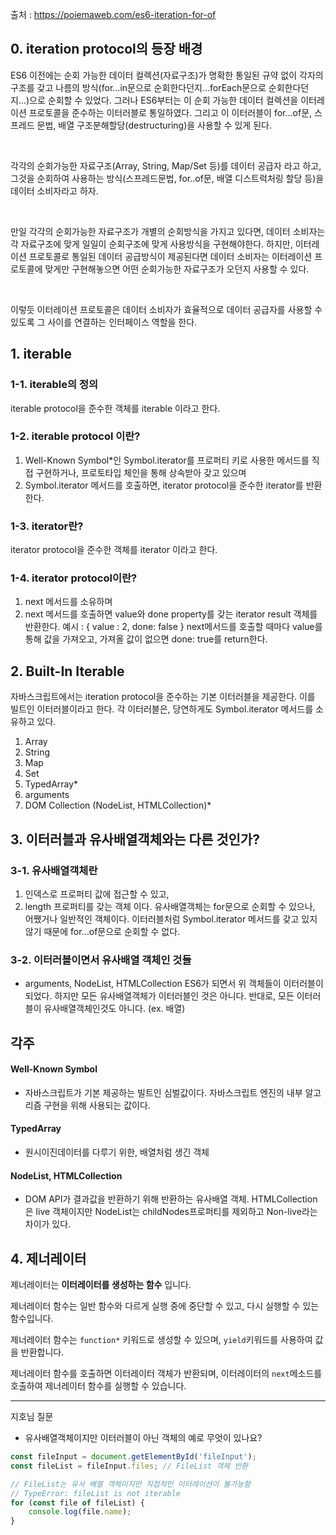 
출처 : https://poiemaweb.com/es6-iteration-for-of

## 0. iteration protocol의 등장 배경
ES6 이전에는 순회 가능한 데이터 컬렉션(자료구조)가 명확한 통일된 규약 없이 각자의 구조를 갖고 나름의 방식(for...in문으로 순회한다던지...forEach문으로 순회한다던지...)으로 순회할 수 있었다.
그러나 ES6부터는 이 순회 가능한 데이터 컬렉션을 이터레이션 프로토콜을 준수하는 이터러블로 통일하였다. 그리고 이 이터러블이 for...of문, 스프레드 문법, 배열 구조분해할당(destructuring)을 사용할 수 있게 된다. 

<br/>

각각의 순회가능한 자료구조(Array, String, Map/Set 등)를 데이터 공급자 라고 하고,
그것을 순회하여 사용하는 방식(스프레드문법, for..of문, 배열 디스트럭처링 할당 등)을 데이터 소비자라고 하자.

<br/>

만일 각각의 순회가능한 자료구조가 개별의 순회방식을 가지고 있다면, 데이터 소비자는 각 자료구조에 맞게 일일이 순회구조에 맞게 사용방식을 구현해야한다. 
하지만, 이터레이션 프로토콜로 통일된 데이터 공급방식이 제공된다면 데이터 소비자는 이터레이션 프로토콜에 맞게만 구현해놓으면 어떤 순회가능한 자료구조가 오던지 사용할 수 있다. 

<br/>

이렇듯 이터레이션 프로토콜은 데이터 소비자가 효율적으로 데이터 공급자를 사용할 수 있도록 그 사이를 연결하는 인터페이스 역할을 한다.

## 1. iterable
### 1-1. iterable의 정의
iterable protocol을 준수한 객체를 iterable 이라고 한다. 

### 1-2. iterable protocol 이란?
1. Well-Known Symbol*인 Symbol.iterator를 프로퍼티 키로 사용한 메서드를 직접 구현하거나, 프로토타입 체인을 통해 상속받아 갖고 있으며
2.  Symbol.iterator 메서드를 호출하면, iterator protocol을 준수한 iterator를 반환한다. 

### 1-3. iterator란?
iterator protocol을 준수한 객체를 iterator 이라고 한다.

### 1-4. iterator protocol이란?
1. next 메서드를 소유하며
2. next 메서드를 호출하면 value와 done property를 갖는 iterator result 객체를 반환한다.
예시 : { value : 2, done: false }
next메서드를 호출할 때마다 value를 통해 값을 가져오고, 가져올 값이 없으면 done: true를 return한다. 

## 2. Built-In Iterable
자바스크립트에서는 iteration protocol을 준수하는 기본 이터러블을 제공한다. 이를 빌트인 이터러블이라고 한다. 
각 이터러블은, 당연하게도 Symbol.iterator 메서드를 소유하고 있다.

1. Array
2. String
3. Map
4. Set
5. TypedArray*
6. arguments
7. DOM Collection (NodeList, HTMLCollection)*
 

## 3. 이터러블과 유사배열객체와는 다른 것인가?
### 3-1. 유사배열객체란
1) 인덱스로 프로퍼티 값에 접근할 수 있고, 
2) length 프로퍼티를 갖는 객체 이다.
유사배열객체는 for문으로 순회할 수 있으나, 어쨌거나 일반적인 객체이다. 이터러블처럼 Symbol.iterator 메서드를 갖고 있지 않기 때문에 for...of문으로 순회할 수 없다.


### 3-2. 이터러블이면서 유사배열 객체인 것들
- arguments, NodeList, HTMLCollection
ES6가 되면서 위 객체들이 이터러블이 되었다. 
하지만 모든 유사배열객체가 이터러블인 것은 아니다.
반대로, 모든 이터러블이 유사배열객체인것도 아니다. (ex. 배열) 

## 각주
#### Well-Known Symbol
- 자바스크립트가 기본 제공하는 빌트인 심벌값이다. 자바스크립트 엔진의 내부 알고리즘 구현을 위해 사용되는 값이다.

#### TypedArray
- 원시이진데이터를 다루기 위한, 배열처럼 생긴 객체

#### NodeList, HTMLCollection
- DOM API가 결과값을 반환하기 위해 반환하는 유사배열 객체. HTMLCollection은 live 객체이지만 NodeList는 childNodes프로퍼티를 제외하고 Non-live라는 차이가 있다.

## 4. 제너레이터

제너레이터는 **이터레이터를 생성하는 함수** 입니다.

제너레이터 함수는 일반 함수와 다르게 실행 중에 중단할 수 있고, 다시 실행할 수 있는 함수입니다.

제너레이터 함수는 `function*` 키워드로 생성할 수 있으며, `yield`키워드를 사용하여 값을 반환합니다. 

제너레이터 함수를 호출하면 이터레이터 객체가 반환되며, 이터레이터의 `next`메소드를 호출하여 제너레이터 함수를 실행할 수 있습니다.


---

지호님 질문
- 유사배열객체이지만 이터러블이 아닌 객체의 예로 무엇이 있나요?

```js
const fileInput = document.getElementById('fileInput');
const fileList = fileInput.files; // FileList 객체 반환

// FileList는 유사 배열 객체이지만 직접적인 이터레이션이 불가능함
// TypeError: fileList is not iterable
for (const file of fileList) {
    console.log(file.name);
}
```